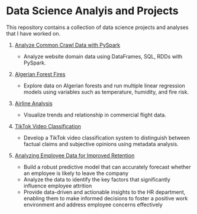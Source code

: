 # Data Science Analyis and Projects
This repository contains a collection of data science projects and analyses that I have worked on.

1. [Analyze Common Crawl Data with PySpark](./Analyze%20Common%20Crawl%20Data%20with%20PySpark.ipynb)
    - Analyze website domain data using DataFrames, SQL, RDDs with PySpark.

2. [Algerian Forest Fires](./Algerian%20Forest%20Fires.ipynb)
    - Explore data on Algerian forests and run multiple linear regression models using variables such as temperature, humidity, and fire risk.

3. [Airline Analysis](./Airline%20Analysis.ipynb)
    - Visualize trends and relationship in commercial flight data.

4. [TikTok Video Classification](./TikTok%20Video%20Classification/)
    - Develop a TikTok video classification system to distinguish between factual claims and subjective opinions using metadata analysis.

5. [Analyzing Employee Data for Improved Retention](./Analyzing%20Employee%20Data%20for%20Improved%20Retention.ipynb)
    - Build a robust predictive model that can accurately forecast whether an employee is likely to leave the company
    - Analyze the data to identify the key factors that significantly influence employee attrition
    - Provide data-driven and actionable insights to the HR department, enabling them to make informed decisions to foster a positive work environment and address employee concerns effectively